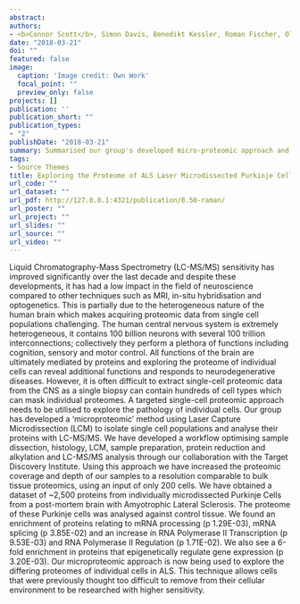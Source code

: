 ```yaml
---
abstract: 
authors:
- <b>Connor Scott</b>, Simon Davis, Benedikt Kessler, Roman Fischer, Olaf Ansorge
date: "2018-03-21"
doi: ""
featured: false
image:
  caption: 'Image credit: Own Work'
  focal_point: ""
  preview_only: false
projects: []
publication: ''
publication_short: ""
publication_types:
- "2"
publishDate: "2018-03-21" 
summary: Summarised our group's developed micro-proteomic approach and applied it to ALS post mortem neurons. <b><i>Poster - 9th Annual Oxford Neuroscience Symposium.</i></b>
tags:
- Source Themes
title: Exploring the Proteome of ALS Laser Microdissected Purkinje Cells – Method Development.
url_code: ""
url_dataset: ""
url_pdf: http://127.0.0.1:4321/publication/8.50-raman/
url_poster: ""
url_project: ""
url_slides: ""
url_source: ""
url_video: ""
---
```

Liquid Chromatography-Mass Spectrometry (LC-MS/MS) sensitivity has improved significantly over the last decade and despite these developments, it has had a low impact in the field of neuroscience compared to other techniques such as MRI, in-situ hybridisation and optogenetics. This is partially due to the heterogeneous nature of the human brain which makes acquiring proteomic data from single cell populations challenging.
The human central nervous system is extremely heterogeneous, it contains 100 billion neurons with several 100 trillion interconnections; collectively they perform a plethora of functions including cognition, sensory and motor control. All functions of the brain are ultimately mediated by proteins and exploring the proteome of individual cells can reveal additional functions and responds to neurodegenerative diseases. However, it is often difficult to extract single-cell proteomic data from the CNS as a single biopsy can contain hundreds of cell types which can mask individual proteomes.
A targeted single-cell proteomic approach needs to be utilised to explore the pathology of individual cells. Our group has developed a ‘microproteomic’ method using Laser Capture Microdissection (LCM) to isolate single cell populations and analyse their proteins with LC-MS/MS. We have developed a workflow optimising sample dissection, histology, LCM, sample preparation, protein reduction and alkylation and LC-MS/MS analysis through our collaboration with the Target Discovery Institute. Using this approach we have increased the proteomic coverage and depth of our samples to a resolution comparable to bulk tissue proteomics, using an input of only 200 cells.
We have obtained a dataset of ~2,500 proteins from individually microdissected Purkinje Cells from a post-mortem brain with Amyotrophic Lateral Sclerosis. The proteome of these Purkinje cells was analysed against control tissue. We found an enrichment of proteins relating to mRNA processing (p 1.29E-03), mRNA splicing (p 3.85E-02) and an increase in RNA Polymerase II Transcription (p 9.53E-03) and RNA Polymerase II Regulation (p 1.71E-02). We also see a 6-fold enrichment in proteins that epigenetically regulate gene expression (p 3.20E-03). Our microproteomic approach is now being used to explore the differing proteomes of individual cells in ALS. This technique allows cells that were previously thought too difficult to remove from their cellular environment to be researched with higher sensitivity.
